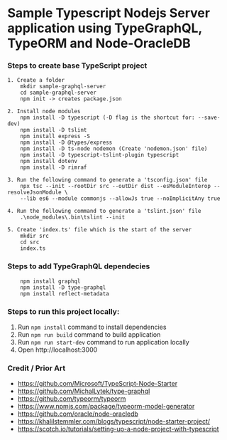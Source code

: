 # Sample Typescript Nodejs Server application using TypeGraphQL, TypeORM and Node-OracleDB

### Steps to create base TypeScript project
```
1. Create a folder 
    mkdir sample-graphql-server
    cd sample-graphql-server
    npm init -> creates package.json

2. Install node modules
    npm install -D typescript (-D flag is the shortcut for: --save-dev)
    npm install -D tslint
    npm install express -S
    npm install -D @types/express
    npm install -D ts-node nodemon (Create 'nodemon.json' file)
    npm install -D typescript-tslint-plugin typescript
    npm install dotenv
    npm install -D rimraf
  
3. Run the following command to generate a 'tsconfig.json' file
    npx tsc --init --rootDir src --outDir dist --esModuleInterop --resolveJsonModule \
    --lib es6 --module commonjs --allowJs true --noImplicitAny true

4. Run the following command to generate a 'tslint.json' file
    .\node_modules\.bin\tslint --init

5. Create 'index.ts' file which is the start of the server
    mkdir src
    cd src
    index.ts
```

### Steps to add TypeGraphQL dependecies
```
    npm install graphql 
    npm install -D type-graphql
    npm install reflect-metadata
```

### Steps to run this project locally:
1. Run `npm install` command to install dependencies
2. Run `npm run build` command to build application
3. Run `npm run start-dev` command to run application locally
4. Open http://localhost:3000

### Credit / Prior Art
- https://github.com/Microsoft/TypeScript-Node-Starter
- https://github.com/MichalLytek/type-graphql
- https://github.com/typeorm/typeorm
- https://www.npmjs.com/package/typeorm-model-generator
- https://github.com/oracle/node-oracledb
- https://khalilstemmler.com/blogs/typescript/node-starter-project/
- https://scotch.io/tutorials/setting-up-a-node-project-with-typescript
